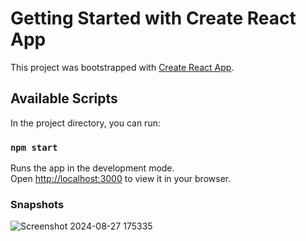 # Getting Started with Create React App

This project was bootstrapped with [Create React App](https://github.com/facebook/create-react-app).

## Available Scripts

In the project directory, you can run:

### `npm start`

Runs the app in the development mode.\
Open [http://localhost:3000](http://localhost:3000) to view it in your browser.

### Snapshots


![Screenshot 2024-08-27 175335](https://github.com/user-attachments/assets/1210ea20-229e-4325-a261-03cbb935f7a4)
